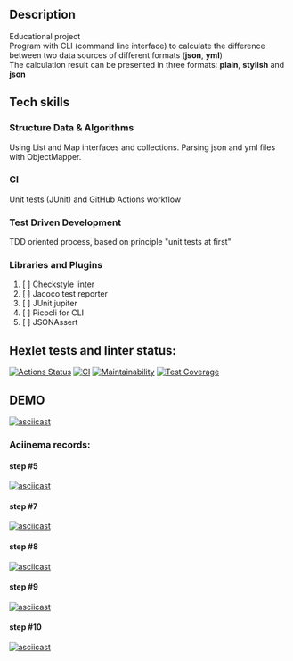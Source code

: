 ## Description
Educational project\
Program with CLI (command line interface) to calculate the difference between two data sources of different formats (**json**, **yml**)\
The calculation result can be presented in three formats: **plain**, **stylish** and **json**

## Tech skills
### Structure Data & Algorithms
Using List and Map interfaces and collections.
Parsing json and yml files with ObjectMapper.

### CI
Unit tests (JUnit) and GitHub Actions workflow

### Test Driven Development
TDD oriented process, based on principle "unit tests at first"

### Libraries and Plugins
1. [ ] Checkstyle linter
2. [ ] Jacoco test reporter
3. [ ] JUnit jupiter
4. [ ] Picocli for CLI
5. [ ] JSONAssert

## Hexlet tests and linter status:
[![Actions Status](https://github.com/ConstableFraser/java-project-71/actions/workflows/hexlet-check.yml/badge.svg)](https://github.com/ConstableFraser/java-project-71/actions)
[![CI](https://github.com/ConstableFraser/java-project-71/actions/workflows/gradle.yml/badge.svg)](https://github.com/ConstableFraser/java-project-71/actions)
[![Maintainability](https://api.codeclimate.com/v1/badges/c01a053fb9d15fe1a6ff/maintainability)](https://codeclimate.com/github/ConstableFraser/java-project-71/maintainability)
[![Test Coverage](https://api.codeclimate.com/v1/badges/c01a053fb9d15fe1a6ff/test_coverage)](https://codeclimate.com/github/ConstableFraser/java-project-71/test_coverage)

## DEMO
[![asciicast](https://asciinema.org/a/627237.svg)](https://asciinema.org/a/627237)

### Aciinema records:
#### step #5 ####
[![asciicast](https://asciinema.org/a/623862.svg)](https://asciinema.org/a/623862)
#### step #7 ####
[![asciicast](https://asciinema.org/a/625293.svg)](https://asciinema.org/a/625293)
#### step #8 ####
[![asciicast](https://asciinema.org/a/626968.svg)](https://asciinema.org/a/626968)
#### step #9 ####
[![asciicast](https://asciinema.org/a/627228.svg)](https://asciinema.org/a/627228)
#### step #10 ####
[![asciicast](https://asciinema.org/a/627237.svg)](https://asciinema.org/a/627237)
